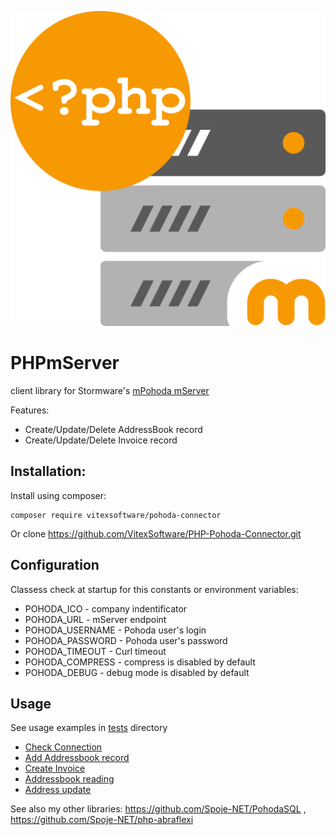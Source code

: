 ![Project Logo](phpmserver.svg?raw=true)

# PHPmServer
client library for Stormware's [mPohoda mServer](https://www.stormware.cz/pohoda/xml/mserver/) 

Features:

 * Create/Update/Delete AddressBook record
 * Create/Update/Delete Invoice record

Installation:
-------------

Install using composer:

```shell
composer require vitexsoftware/pohoda-connector
```

Or clone https://github.com/VitexSoftware/PHP-Pohoda-Connector.git 

Configuration
-------------

Classess check at startup for this constants or environment variables:

  * POHODA_ICO      - company indentificator
  * POHODA_URL      - mServer endpoint
  * POHODA_USERNAME - Pohoda user's login
  * POHODA_PASSWORD - Pohoda user's password
  * POHODA_TIMEOUT  - Curl timeout
  * POHODA_COMPRESS - compress is disabled by default
  * POHODA_DEBUG    - debug mode is disabled by default


Usage
-----

See usage examples in [tests](tests) directory

  * [Check Connection](tests/check-connection.php)
  * [Add Addressbook record](tests/insert-address.php)
  * [Create Invoice](tests/insert-invoice.php)
  * [Addressbook reading](tests/read-address.php)
  * [Address update](tests/update-address.php)


See also my other libraries: https://github.com/Spoje-NET/PohodaSQL , https://github.com/Spoje-NET/php-abraflexi

